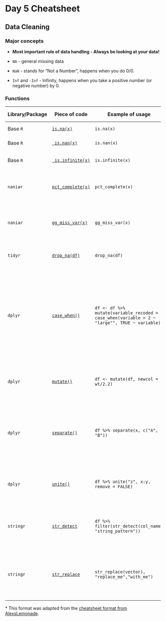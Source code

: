 # Day 5 Cheatsheet

## Data Cleaning

### Major concepts

- **Most important rule of data handling - Always be looking at your data!**

- `NA` - general missing data
- `NaN` - stands for “Not a Number”, happens when you do 0/0.
- `Inf` and `-Inf` - Infinity, happens when you take a positive number (or negative
number) by 0.

### Functions
|Library/Package|Piece of code|Example of usage|What it does|
|---------------|-------------|----------------|-------------|
|Base `R`| [`is.na(x)`](https://www.rdocumentation.org/packages/base/versions/3.6.2/topics/NA)|`is.na(x)`| checks if `x` is `NA`. |
|Base `R`| [` is.nan(x)`](https://www.rdocumentation.org/packages/base/versions/3.6.2/topics/NA)|`is.nan(x)`| checks if `x` is `NaN`. |
|Base `R`| [` is.infinite(x)`](https://www.rdocumentation.org/packages/base/versions/3.6.2/topics/is.finite)|`is.infinite(x)`| checks if `x` is `Inf` or `-Inf`. |
|`naniar`| [`pct_complete(x)`](https://www.rdocumentation.org/packages/naniar/versions/0.6.1/topics/pct_complete)|`pct_complete(x)`| Reports the percentage of data that is complete in `x`. |
|`naniar`| [`gg_miss_var(x)`](https://www.rdocumentation.org/packages/naniar/versions/0.6.1/topics/gg_miss_var)|`gg_miss_var(x)`| Reports as a plot the percentage of data that is complete in `x`. |
|`tidyr`| [`drop_na(df)`](https://tidyr.tidyverse.org/reference/drop_na.html)|`drop_na(df)`| Drops rows of `NA` from a given data frame/tibble |
| `dplyr`| [`case_when()`](https://dplyr.tidyverse.org/reference/case_when.html)| `df <- df %>% mutate(variable_recoded = case_when(variable > 2 ~ "large"", TRUE ~ variable) `|This function allows you to vectorize multiple [`if_else()`](https://dplyr.tidyverse.org/reference/if_else.html) statements.  If no cases match, NA is returned, unless the TRUE statement specifies otherwise.|
| `dplyr`| [`mutate()`](https://www.rdocumentation.org/packages/dplyr/versions/0.7.8/topics/mutate)| `df <- mutate(df, newcol = wt/2.2)`| Adds a new column that is a function of existing columns|
| `dplyr`| [`separate()`](https://tidyr.tidyverse.org/reference/separate.html)| `df %>% separate(x, c("A", "B"))`| Separate a character column into multiple columns with a regular expression or numeric locations|
| `dplyr`| [`unite()`](https://tidyr.tidyverse.org/reference/unite.html)| `df %>% unite("z", x:y, remove = FALSE)`| Unite multiple columns together into one column|
| `stringr`|[`str_detect`](https://www.rdocumentation.org/packages/stringr/versions/1.4.0/topics/str_detect)| `df %>% filter(str_detect(col_name, "string_pattern"))`| Returns logical vector to indicate if string pattern was detected |
| `stringr`|[`str_replace`](https://stringr.tidyverse.org/reference/str_replace.html)| `str_replace(vector), "replace_me","with_me")`| Replaces all instances of one specified string with another specified string |


\* This format was adapted from the [cheatsheet format from AlexsLemonade](https://github.com/AlexsLemonade/training-modules/tree/master/module-cheatsheets).

